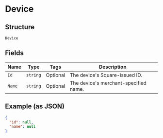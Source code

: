 
# Device

## Structure

`Device`

## Fields

| Name | Type | Tags | Description |
|  --- | --- | --- | --- |
| `Id` | `string` | Optional | The device's Square-issued ID. |
| `Name` | `string` | Optional | The device's merchant-specified name. |

## Example (as JSON)

```json
{
  "id": null,
  "name": null
}
```

